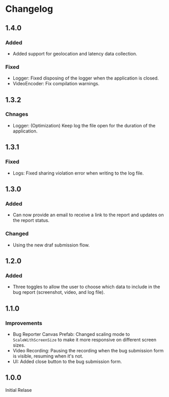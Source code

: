 # Changelog

## 1.4.0

### Added
- Added support for geolocation and latency data collection.

### Fixed
- Logger: Fixed disposing of the logger when the application is closed.
- VideoEncoder: Fix compilation warnings.

## 1.3.2

### Chnages
- Logger: (Optimization) Keep log the file open for the duration of the application.

## 1.3.1

### Fixed
- Logs: Fixed sharing violation error when writing to the log file.

## 1.3.0

### Added
- Can now provide an email to receive a link to the report and updates on the report status.

### Changed
- Using the new draf submission flow.

## 1.2.0

### Added
- Three toggles to allow the user to choose which data to include in the bug report (screenshot, video, and log file).

## 1.1.0

### Improvements
- Bug Reporter Canvas Prefab: Changed scaling mode to `ScaleWithScreenSize` to make it more responsive on different screen sizes.
- Video Recording: Pausing the recording when the bug submission form is visible, resuming when it's not.
- UI: Added close button to the bug submission form.

## 1.0.0

Initial Relase